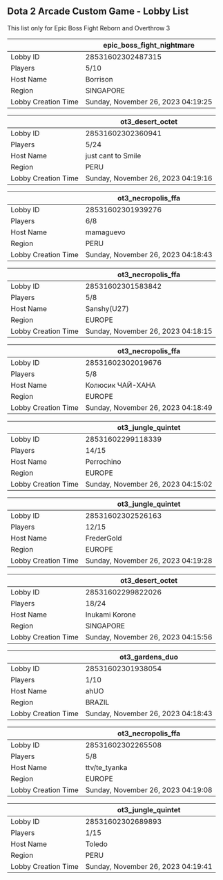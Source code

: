 ## Dota 2 Arcade Custom Game - Lobby List

This list only for Epic Boss Fight Reborn and Overthrow 3

|  | epic_boss_fight_nightmare |
| ------ | ------ |
| Lobby ID | 28531602302487315 |
| Players | 5/10 |
| Host Name | Borrison |
| Region | SINGAPORE |
| Lobby Creation Time | Sunday, November 26, 2023 04:19:25 |


|  | ot3_desert_octet |
| ------ | ------ |
| Lobby ID | 28531602302360941 |
| Players | 5/24 |
| Host Name | just cant to Smile |
| Region | PERU |
| Lobby Creation Time | Sunday, November 26, 2023 04:19:16 |


|  | ot3_necropolis_ffa |
| ------ | ------ |
| Lobby ID | 28531602301939276 |
| Players | 6/8 |
| Host Name | mamaguevo |
| Region | PERU |
| Lobby Creation Time | Sunday, November 26, 2023 04:18:43 |


|  | ot3_necropolis_ffa |
| ------ | ------ |
| Lobby ID | 28531602301583842 |
| Players | 5/8 |
| Host Name | Sanshy(U27) |
| Region | EUROPE |
| Lobby Creation Time | Sunday, November 26, 2023 04:18:15 |


|  | ot3_necropolis_ffa |
| ------ | ------ |
| Lobby ID | 28531602302019676 |
| Players | 5/8 |
| Host Name | Колюсик ЧАЙ-ХАНА |
| Region | EUROPE |
| Lobby Creation Time | Sunday, November 26, 2023 04:18:49 |


|  | ot3_jungle_quintet |
| ------ | ------ |
| Lobby ID | 28531602299118339 |
| Players | 14/15 |
| Host Name | Perrochino |
| Region | EUROPE |
| Lobby Creation Time | Sunday, November 26, 2023 04:15:02 |


|  | ot3_jungle_quintet |
| ------ | ------ |
| Lobby ID | 28531602302526163 |
| Players | 12/15 |
| Host Name | FrederGold |
| Region | EUROPE |
| Lobby Creation Time | Sunday, November 26, 2023 04:19:28 |


|  | ot3_desert_octet |
| ------ | ------ |
| Lobby ID | 28531602299822026 |
| Players | 18/24 |
| Host Name | Inukami Korone |
| Region | SINGAPORE |
| Lobby Creation Time | Sunday, November 26, 2023 04:15:56 |


|  | ot3_gardens_duo |
| ------ | ------ |
| Lobby ID | 28531602301938054 |
| Players | 1/10 |
| Host Name | ahUO |
| Region | BRAZIL |
| Lobby Creation Time | Sunday, November 26, 2023 04:18:43 |


|  | ot3_necropolis_ffa |
| ------ | ------ |
| Lobby ID | 28531602302265508 |
| Players | 5/8 |
| Host Name | ttv/te_tyanka |
| Region | EUROPE |
| Lobby Creation Time | Sunday, November 26, 2023 04:19:08 |


|  | ot3_jungle_quintet |
| ------ | ------ |
| Lobby ID | 28531602302689893 |
| Players | 1/15 |
| Host Name | Toledo |
| Region | PERU |
| Lobby Creation Time | Sunday, November 26, 2023 04:19:41 |


